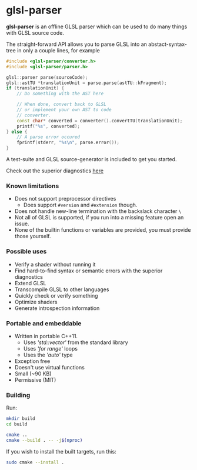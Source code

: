 # glsl-parser

**glsl-parser** is an offline GLSL parser which can be used to do many things with GLSL source code.

The straight-forward API allows you to parse GLSL into an abstact-syntax-tree in only a couple lines, for example
```cpp
#include <glsl-parser/converter.h>
#include <glsl-parser/parser.h>

glsl::parser parse(sourceCode);
glsl::astTU *translationUnit = parse.parse(astTU::kFragment);
if (translationUnit) {
    // Do something with the AST here

    // When done, convert back to GLSL
    // or implement your own AST to code
    // converter.
    const char* converted = converter().convertTU(translationUnit);
    printf("%s", converted);
} else {
    // A parse error occured
    fprintf(stderr, "%s\n", parse.error());
}
```

A test-suite and GLSL source-generator is included to get you started.

Check out the superior diagnostics [here](EXAMPLE_ERRORS.md)

### Known limitations
  * Does not support preprocessor directives
    * Does support `#version` and `#extension` though.
  * Does not handle new-line termination with the backslack character `\`
  * Not all of GLSL is supported, if you run into a missing feature open an issue.
  * None of the builtin functions or variables are provided, you must provide those yourself.

### Possible uses
  * Verify a shader without running it
  * Find hard-to-find syntax or semantic errors with the superior diagnostics
  * Extend GLSL
  * Transcompile GLSL to other languages
  * Quickly check or verify something
  * Optimize shaders
  * Generate introspection information

### Portable and embeddable
  * Written in portable C++11.
    * Uses *'std::vector'* from the standard library
    * Uses *'for range'* loops
    * Uses the *'auto'* type
  * Exception free
  * Doesn't use virtual functions
  * Small (~90 KB)
  * Permissive (MIT)

### Building
Run:
```bash
mkdir build
cd build

cmake ..
cmake --build . -- -j$(nproc)
```

If you wish to install the built targets, run this:
```bash
sudo cmake --install .
```
